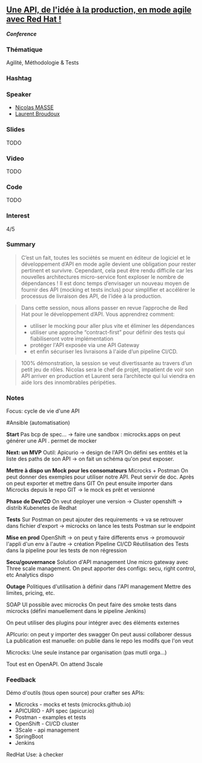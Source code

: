 ## [Une API, de l'idée à la production, en mode agile avec Red Hat !](https://cfp.devoxx.fr/2019/talk/OWQ-3436/Une_API,_de_l'idee_a_la_production,_en_mode_agile_avec_Red_Hat_!)
**_Conference_**

### Thématique

Agilité, Méthodologie & Tests

### Hashtag

### Speaker

* [Nicolas MASSE](https://www.twitter.com/@nmasse_itix)
* [Laurent Broudoux](https://www.twitter.com/@lbroudoux)

### Slides

TODO

### Video

TODO

### Code

TODO

### Interest

4/5

### Summary

> C’est un fait, toutes les sociétés se muent en éditeur de logiciel et le développement d’API en mode agile devient une obligation pour rester pertinent et survivre. Cependant, cela peut être rendu difficile car les nouvelles architectures micro-service font exploser le nombre de dépendances ! Il est donc temps d’envisager un nouveau moyen de fournir des API (mocking et tests inclus) pour simplifier et accélérer le processus de livraison des API, de l’idée à la production.

> Dans cette session, nous allons passer en revue l’approche de Red Hat pour le développement d’API. Vous apprendrez comment:
> - utiliser le mocking pour aller plus vite et éliminer les dépendances
> - utiliser une approche “contract-first” pour définir des tests qui fiabiliseront votre implémentation
> - protéger l'API exposée via une API Gateway
> - et enfin sécuriser les livraisons à l'aide d’un pipeline CI/CD.

> 100% démonstration, la session se veut divertissante au travers d’un petit jeu de rôles. Nicolas sera le chef de projet, impatient de voir son API arriver en production et Laurent sera l’architecte qui lui viendra en aide lors des innombrables péripéties.

### Notes

Focus: cycle de vie d'une API

#Ansible (automatisation)

**Start**
Pas bcp de spec...
-> faire une sandbox : microcks.apps on peut générer une API . permet de mocker

**Next: un MVP**
Outil: Apicurio -> design de l'API
On défini ses entités et la liste des paths de son API
-> on fait un schéma qu'on peut exposer.

**Mettre à dispo un Mock pour les consomateurs**
Microcks + Postman
On peut donner des exemples pour utiliser notre API. Peut servir de doc.
Après on peut exporter et mettre dans GIT
On peut ensuite importer dans Microcks depuis le repo GIT -> le mock es prêt et versionné

**Phase de Dev/CD**
On veut deployer une version
-> Cluster openshift -> distrib Kubenetes de Redhat

**Tests**
Sur Postman on peut ajouter des requirements
-> va se retrouver dans fichier d'export
-> microcks on lance les tests Postman sur le endpoint

**Mise en prod**
OpenShift
-> on peut y faire differents envs
-> promouvoir l'appli d'un env à l'autre
-> création Pipeline  CI/CD
Réutilisation des Tests dans la pipeline pour les tests de non régression

**Secu/gouvernance**
Solution d'API management
Une micro gateway avec Three scale management.
On peut apporter des configs: secu, right control, etc
Analytics dispo

**Outage**
Politiques d'utilisation à définir dans l'API management
Mettre des limites, pricing, etc.

SOAP UI possible avec microcks
On peut faire des smoke tests dans microcks (défini manuellement dans le pipeline Jenkins)

On peut utiliser des plugins pour intégrer avec des éléments externes

APIcurio:
on peut y importer des swagger
On peut aussi collaborer dessus
La publication est manuelle: on publie dans le repo les modifs que l'on veut

Microcks:
Une seule instance par organisation (pas mutli orga...)

Tout est en OpenAPI. On attend 3scale

### Feedback

Démo d'outils (tous open source) pour crafter ses APIs:
- Microcks - mocks et tests (microcks.github.io)
- APICURIO - API spec (apicur.io)
- Postman - examples et tests
- OpenShift - CI/CD cluster
- 3Scale - api management
- SpringBoot
- Jenkins

RedHat Use: à checker

